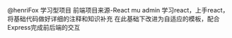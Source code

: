 @henriFox 学习型项目
前端项目来源-React mu admin
学习react，上手react，将基础代码做好详细的注释和知识补充
在此基础下改进为自适应的模板，配合Express完成前后端的交互